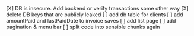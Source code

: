  [X] DB is insecure. Add backend or verify transactions some other way
 [X] delete DB keys that are publicly leaked
 [ ] add db table for clients
 [ ] add amountPaid and lastPaidDate to invoice saves
 [ ] add list page
 [ ] add pagination & menu bar
 [ ] split code into sensible chunks again